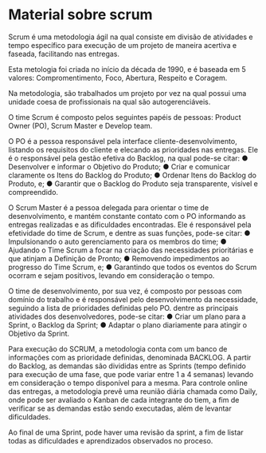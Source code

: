 # Material sobre scrum 

Scrum é uma metodologia ágil na qual consiste em divisão de atividades e tempo específico para execução de um projeto de maneira  acertiva e faseada, facilitando nas entregas.

Esta metologia foi criada no início da década de 1990, e é baseada em 5 valores: Compromentimento, Foco, Abertura, Respeito e Coragem. 

Na metodologia, são trabalhados um projeto por vez na qual possui uma unidade coesa de profissionais na qual são autogerenciáveis.

O time Scrum é composto pelos seguintes papéis de pessoas: Product Owner (PO), Scrum Master e Develop team.

O PO é a pessoa responsável pela interface cliente-desenvolvimento, listando os requisitos do cliente e elecando as prioridades nas entregas. Ele é o responsável pela gestão efetiva do Backlog, na qual pode-se citar:
● Desenvolver e informar o Objetivo do Produto;
● Criar e comunicar claramente os Itens do Backlog do Produto;
● Ordenar Itens do Backlog do Produto, e;
● Garantir que o Backlog do Produto seja transparente, visível e compreendido.


O Scrum Master é a pessoa delegada para orientar o time de desenvolvimento, e mantém constante contato com o PO informando as entregas realizadas e as dificuldades encontradas. Ele é responsável pela efetividade do time de Scrum, e dentre as suas funções, pode-se citar:
● Impulsionando o auto gerenciamento para os membros do time; 
● Ajudando o Time Scrum a focar na criação das necessidades prioritárias e que atinjam a Definição de Pronto; 
● Removendo impedimentos ao progresso do Time Scrum, e; 
● Garantindo que todos os eventos do Scrum ocorram e sejam positivos, levando em consideração o tempo.

O time de desenvolvimento, por sua vez, é composto por pessoas com domínio do trabalho e é responsável pelo desenvolvimento da necessidade, seguindo a lista de prioridades definidas pelo PO.
dentre as principais atividades dos desenvolvedores, pode-se citar:
● Criar um plano para a Sprint, o Backlog da Sprint;
● Adaptar o plano diariamente para atingir o Objetivo da Sprint.

Para execução do SCRUM, a metodologia conta com um banco de informações com as prioridade definidas, denominada BACKLOG.
A partir do Backlog, as demandas são divididas entre as Sprints (tempo definido para execução de uma fase, que pode variar entre 1 a 4 semanas) levando em consideração o tempo disponível para a mesma. 
Para controle online das entregas, a metodologia prevê uma reunião diária chamada como Daily, onde pode ser avaliado o Kanban de cada integrante do tiem, a fim de verificar se as demandas estão sendo executadas, além de levantar dificuldades.

Ao final de uma Sprint, pode haver uma revisão da sprint, a fim de listar todas as dificuldades e aprendizados observados no proceso. 